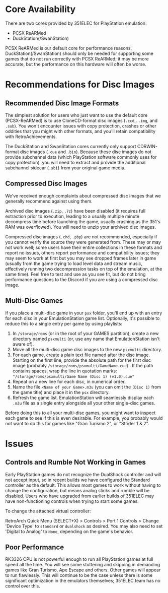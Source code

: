 # Core Availability

There are two cores provided by 351ELEC for PlayStation emulation: 

* PCSX ReARMed
* DuckStation(/SwanStation)

PCSX ReARMed is our default core for performance reasons.  DuckStation(/SwanStation) should only be needed for supporting some games that do not run correctly with PCSX ReARMed; it may be more accurate, but the performance on this hardware will often be worse.

# Recommendations for Disc Images
## Recommended Disc Image Formats
The simplest solution for users who just want to use the default core (PCSX-ReARMed) is to use CloneCD-format disc images (`.ccd`,. `.img`, and `.sub`).  You won't encounter issues with copy protection, crashes or other oddities that you might with other formats, and you'll retain compatibility with RetroAchievements.

The DuckStation and SwanStation cores currently only support CDRWIN-format disc images (`.cue` and `.bin`).  Because these disc images do not provide subchannel data (which PlayStation software commonly uses for copy protection), you will need to extract and provide the additional subchannel sidecar (`.sbi`) from your original game media.

## Compressed Disc Images
We've received enough complaints about compressed disc images that we generally recommend against using them.

Archived disc images (`.zip`, `.7z`) have been disabled (it requires full extraction prior to execution, leading to a usually multiple minute decompress time before launching the game, usually crashing as the 351's RAM was overflowed).  You will need to unzip your archived disc images.

Compressed disc images (`.chd`, `.pbp`) are not recommended, especially if you cannot verify the source they were generated from.  These may or may not work well; some users have their entire collections in these formats and report no issues, others report performance and compatibility issues; they may seem to work at first but you may see dropped frames later in game (usually from the game trying to load level data and stream music, effectively running two decompression tasks on top of the emulation, at the same time).  Feel free to test and use as you see fit, but do not bring performance questions to the Discord if you are using a compressed disc image.

## Multi-Disc Games
If you place a multi-disc game in your `psx` folder, you'll end up with an entry for each disc in your EmulationStation game list.  Optionally, it's possible to reduce this to a single entry per game by using playlists:

1. In `/storage/roms` (or in the root of your GAMES partition), create a new directory named `psxmulti` (or, use any name that EmulationStation isn't aware of).
2. Move all the multi-disc game disc images to the new `psxmulti` directory.
3. For each game, create a plain text file named after the disc image.  Starting on the first line, provide the absolute path for the first disc image  (probably `/storage/roms/psxmulti/GameName.cue`) .  If the path contains spaces, wrap the line in quotation marks: `"/storage/roms/psxmulti/Game Name (Disc 1) (v1.0).cue"`
4. Repeat on a new line for each disc, in numerical order.
5. Name the file `<Name of your Game>.m3u` (you can omit the `(Disc 1)` from the game title) and place it in the `psx` directory.
6. Refresh the game list.  EmulationStation will seamlessly display each `.m3u` file as a single entry alongside all your other single-disc games.

Before doing this to all your multi-disc games, you might want to inspect each game to see if this is even desirable.  For example, you probably would not want to do this for games like "Gran Turismo 2", or "Strider 1 & 2".

# Issues
## Controls and Rumble Not Working in Games

Early PlayStation games do not recognize the DualShock controller and will not accept input, so in recent builds we have configured the Standard controller as the default.  This allows most games to work without having to change the configuration, but means analog sticks and rumble will be disabled.  Users who have upgraded from earlier builds of 351ELEC may have non-functioning controls when trying to start some games.

To change the attached virtual controller:

RetroArch Quick Menu (SELECT+X) > Controls > Port 1 Controls > Change 'Device Type' to `standard` or `dualshock` as desired.  You may also need to set 'Digital to Analog' to `None`, depending on the game's behavior.

## Poor Performance

RK3326 CPU is not powerful enough to run all PlayStation games at full speed all the time.  You will see some stuttering and skipping in demanding games like Gran Turismo, Ape Escape and others.  Other games will appear to run flawlessly.  This will continue to be the case unless there is some significant optimization in the emulators themselves; 351ELEC team has no control over this.